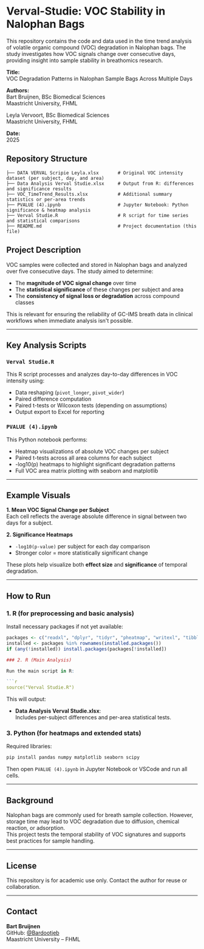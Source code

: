 # Verval-Studie: VOC Stability in Nalophan Bags

This repository contains the code and data used in the time trend analysis of volatile organic compound (VOC) degradation in Nalophan bags. The study investigates how VOC signals change over consecutive days, providing insight into sample stability in breathomics research.

**Title:**  
VOC Degradation Patterns in Nalophan Sample Bags Across Multiple Days

**Authors:**  
Bart Bruijnen, BSc Biomedical Sciences  
Maastricht University, FHML

Leyla Vervoort, BSc Biomedical Sciences  
Maastricht University, FHML

**Date:**  
2025

## Repository Structure

```
├── DATA VERVAL Scripie Leyla.xlsx       # Original VOC intensity dataset (per subject, day, and area)
├── Data Analysis Verval Studie.xlsx     # Output from R: differences and significance results
├── VOC_TimeTrend_Results.xlsx           # Additional summary statistics or per-area trends
├── PVALUE (4).ipynb                     # Jupyter Notebook: Python significance & heatmap analysis
├── Verval Studie.R                      # R script for time series and statistical comparisons
├── README.md                            # Project documentation (this file)
```

## Project Description

VOC samples were collected and stored in Nalophan bags and analyzed over five consecutive days. The study aimed to determine:

- The **magnitude of VOC signal change** over time
- The **statistical significance** of these changes per subject and area
- The **consistency of signal loss or degradation** across compound classes

This is relevant for ensuring the reliability of GC-IMS breath data in clinical workflows when immediate analysis isn't possible.

---

## Key Analysis Scripts

### `Verval Studie.R`  
This R script processes and analyzes day-to-day differences in VOC intensity using:

- Data reshaping (`pivot_longer`, `pivot_wider`)
- Paired difference computation
- Paired t-tests or Wilcoxon tests (depending on assumptions)
- Output export to Excel for reporting

### `PVALUE (4).ipynb`  
This Python notebook performs:

- Heatmap visualizations of absolute VOC changes per subject
- Paired t-tests across all area columns for each subject
- -log10(p) heatmaps to highlight significant degradation patterns
- Full VOC area matrix plotting with seaborn and matplotlib

---

## Example Visuals

**1. Mean VOC Signal Change per Subject**  
Each cell reflects the average absolute difference in signal between two days for a subject.

**2. Significance Heatmaps**  
- `-log10(p-value)` per subject for each day comparison  
- Stronger color = more statistically significant change

These plots help visualize both **effect size** and **significance** of temporal degradation.

---

## How to Run

### 1. R (for preprocessing and basic analysis)

Install necessary packages if not yet available:

```r
packages <- c("readxl", "dplyr", "tidyr", "pheatmap", "writexl", "tibble")
installed <- packages %in% rownames(installed.packages())
if (any(!installed)) install.packages(packages[!installed])

### 2. R (Main Analysis)

Run the main script in R:

```r
source("Verval Studie.R")
```

This will output:

- **Data Analysis Verval Studie.xlsx**:  
  Includes per-subject differences and per-area statistical tests.

### 3. Python (for heatmaps and extended stats)

Required libraries:

```bash
pip install pandas numpy matplotlib seaborn scipy
```

Then open `PVALUE (4).ipynb` in Jupyter Notebook or VSCode and run all cells.

---

## Background

Nalophan bags are commonly used for breath sample collection. However, storage time may lead to VOC degradation due to diffusion, chemical reaction, or adsorption.  
This project tests the temporal stability of VOC signatures and supports best practices for sample handling.

---

## License

This repository is for academic use only. Contact the author for reuse or collaboration.

---

## Contact

**Bart Bruijnen**  
GitHub: [@Bardootjeb](https://github.com/Bardootjeb)  
Maastricht University – FHML
